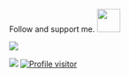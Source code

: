 Follow and support me. <img src="https://25.media.tumblr.com/2a05825a3475937e1a5395d4309f2636/tumblr_mtrqehhDJD1qgb1mto1_250.gif" width ="42"/>

[<img src="https://img.shields.io/badge/linktree-39E09B?style=for-the-badge&logo=linktree&logoColor=white" />](https://linktr.ee/xyrelljoi)

<img src= "https://github-readme-stats.vercel.app/api?username=xyrelljoi&show_icons=true&title_color=fe7773&icon_color=fe7773&count_private=true"/>

<a href="https://komarev.com/ghpvc/?username=xyrelljoi">
  <img src="https://komarev.com/ghpvc/?username=xyrelljoi&label=Visitors&color=ff69b4&style=flat" alt="Profile visitor" />
</a>
